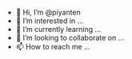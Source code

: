 - 👋 Hi, I’m @piyanten
- 👀 I’m interested in ...
- 🌱 I’m currently learning ...
- 💞️ I’m looking to collaborate on ...
- 📫 How to reach me ...

<!---
piyanten/piyanten is a ✨ special ✨ repository because its `README.md` (this file) appears on your GitHub profile.
You can click the Preview link to take a look at your changes.
--->
